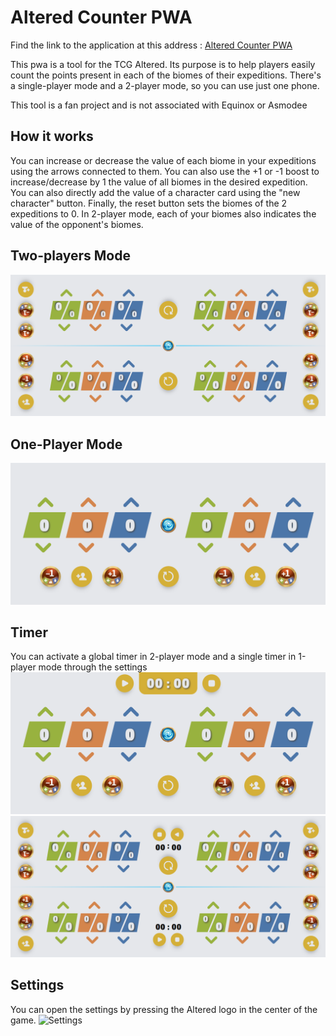 # Altered Counter PWA
Find the link to the application at this address : 
[Altered Counter PWA](https://alteredcounter.mrdo.fr)

This pwa is a tool for the TCG Altered. Its purpose is to help players easily count the points present in each of the biomes of their expeditions.
There's a single-player mode and a 2-player mode, so you can use just one phone.

This tool is a fan project and is not associated with Equinox or Asmodee

## How it works
You can increase or decrease the value of each biome in your expeditions using the arrows connected to them. You can also use the +1 or -1 boost to increase/decrease by 1 the value of all biomes in the desired expedition. You can also directly add the value of a character card using the "new character" button. Finally, the reset button sets the biomes of the 2 expeditions to 0. In 2-player mode, each of your biomes also indicates the value of the opponent's biomes. 

## Two-players Mode
![Two-players light mode](readmeImages/twoPlayersLight.png)

##  One-Player Mode
![One-player light mode](readmeImages/onePlayerLight.png)

##  Timer
You can activate a global timer in 2-player mode and a single timer in 1-player mode through the settings
![One-player timer](readmeImages/onePlayerTimer.png) ![Two-player timers](readmeImages/twoPlayersTimer.png)

## Settings
You can open the settings by pressing the Altered logo in the center of the game.
![Settings](readmeImages/settings.gif)
